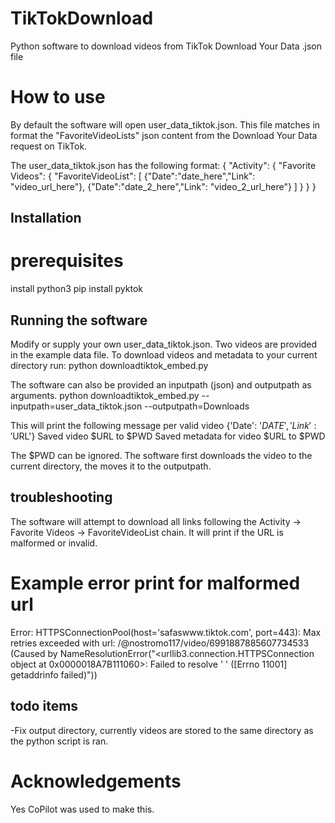# TikTokDownload
Python software to download videos from TikTok Download Your Data .json file

# How to use
By default the software will open user_data_tiktok.json. This file matches in format the "FavoriteVideoLists" json content from the Download Your Data request on TikTok.

The user_data_tiktok.json has the following format:
{
  "Activity": {
	"Favorite Videos": {
		"FavoriteVideoList": [
			{"Date":"date_here","Link": "video_url_here"},
			{"Date":"date_2_here","Link": "video_2_url_here"}
			]
		}
	}
}

## Installation
# prerequisites
install python3
pip install pyktok

## Running the software
Modify or supply your own user_data_tiktok.json. Two videos are provided in the example data file.
To download videos and metadata to your current directory run:
python downloadtiktok_embed.py

The software can also be provided an inputpath (json) and outputpath as arguments.
python downloadtiktok_embed.py --inputpath=user_data_tiktok.json --outputpath=Downloads

This will print the following message per valid video
{'Date': '$DATE', 'Link': '$URL'}
Saved video
 $URL
to
 $PWD
Saved metadata for video
 $URL
to
 $PWD

The $PWD can be ignored. The software first downloads the video to the current directory, the moves it to the outputpath.

## troubleshooting
The software will attempt to download all links following the Activity -> Favorite Videos -> FavoriteVideoList chain. It will print if the URL is malformed or invalid.
# Example  error print for malformed url
Error: HTTPSConnectionPool(host='safaswww.tiktok.com', port=443): Max retries exceeded with url: /@nostromo117/video/6991887885607734533 (Caused by NameResolutionError("<urllib3.connection.HTTPSConnection object at 0x0000018A7B111060>: Failed to resolve '    ' ([Errno 11001] getaddrinfo failed)"))

## todo items
-Fix output directory, currently videos are stored to the same directory as the python script is ran.

# Acknowledgements
Yes CoPilot was used to make this. 